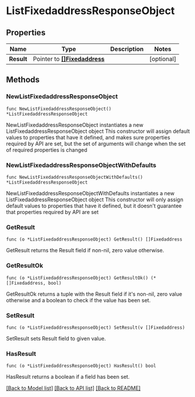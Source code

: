 # ListFixedaddressResponseObject

## Properties

Name | Type | Description | Notes
------------ | ------------- | ------------- | -------------
**Result** | Pointer to [**[]Fixedaddress**](Fixedaddress.md) |  | [optional] 

## Methods

### NewListFixedaddressResponseObject

`func NewListFixedaddressResponseObject() *ListFixedaddressResponseObject`

NewListFixedaddressResponseObject instantiates a new ListFixedaddressResponseObject object
This constructor will assign default values to properties that have it defined,
and makes sure properties required by API are set, but the set of arguments
will change when the set of required properties is changed

### NewListFixedaddressResponseObjectWithDefaults

`func NewListFixedaddressResponseObjectWithDefaults() *ListFixedaddressResponseObject`

NewListFixedaddressResponseObjectWithDefaults instantiates a new ListFixedaddressResponseObject object
This constructor will only assign default values to properties that have it defined,
but it doesn't guarantee that properties required by API are set

### GetResult

`func (o *ListFixedaddressResponseObject) GetResult() []Fixedaddress`

GetResult returns the Result field if non-nil, zero value otherwise.

### GetResultOk

`func (o *ListFixedaddressResponseObject) GetResultOk() (*[]Fixedaddress, bool)`

GetResultOk returns a tuple with the Result field if it's non-nil, zero value otherwise
and a boolean to check if the value has been set.

### SetResult

`func (o *ListFixedaddressResponseObject) SetResult(v []Fixedaddress)`

SetResult sets Result field to given value.

### HasResult

`func (o *ListFixedaddressResponseObject) HasResult() bool`

HasResult returns a boolean if a field has been set.


[[Back to Model list]](../README.md#documentation-for-models) [[Back to API list]](../README.md#documentation-for-api-endpoints) [[Back to README]](../README.md)


